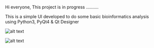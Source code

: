 ﻿Hi everyone, 
This project is in progress ..........

This is a simple UI developed to do some basic bioinformatics analysis using Python3, PyQt4 & Qt Designer 

![alt text](https://user-images.githubusercontent.com/10097097/32399648-93490f16-c0ef-11e7-9fa5-67e95b1825af.PNG)

![alt text](https://user-images.githubusercontent.com/10097097/32399791-177e32c4-c0f1-11e7-97e2-5ce6f778e507.PNG)



